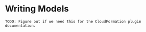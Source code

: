 # Writing Models

    TODO: Figure out if we need this for the CloudFormation plugin documentation.

